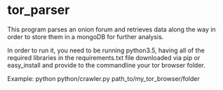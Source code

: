 # tor_parser
This program parses an onion forum and retrieves data along the way in order to store them in a mongoDB for further analysis.

In order to run it, you need to be running python3.5, having all of the required libraries in the requirements.txt file downloaded via pip or easy_install and provide to the commandline your tor browser folder.

Example: python python/crawler.py path_to/my_tor_browser/folder
